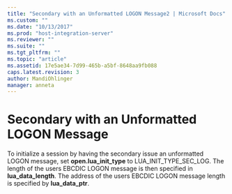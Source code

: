 ```yaml
---
title: "Secondary with an Unformatted LOGON Message2 | Microsoft Docs"
ms.custom: ""
ms.date: "10/13/2017"
ms.prod: "host-integration-server"
ms.reviewer: ""
ms.suite: ""
ms.tgt_pltfrm: ""
ms.topic: "article"
ms.assetid: 17e5ae34-7d99-465b-a5bf-8648aa9fb088
caps.latest.revision: 3
author: MandiOhlinger
manager: anneta
---
```

# Secondary with an Unformatted LOGON Message
To initialize a session by having the secondary issue an unformatted LOGON message, set **open.lua_init_type** to LUA_INIT_TYPE_SEC_LOG. The length of the users EBCDIC LOGON message is then specified in **lua_data_length**. The address of the users EBCDIC LOGON message length is specified by **lua_data_ptr**.